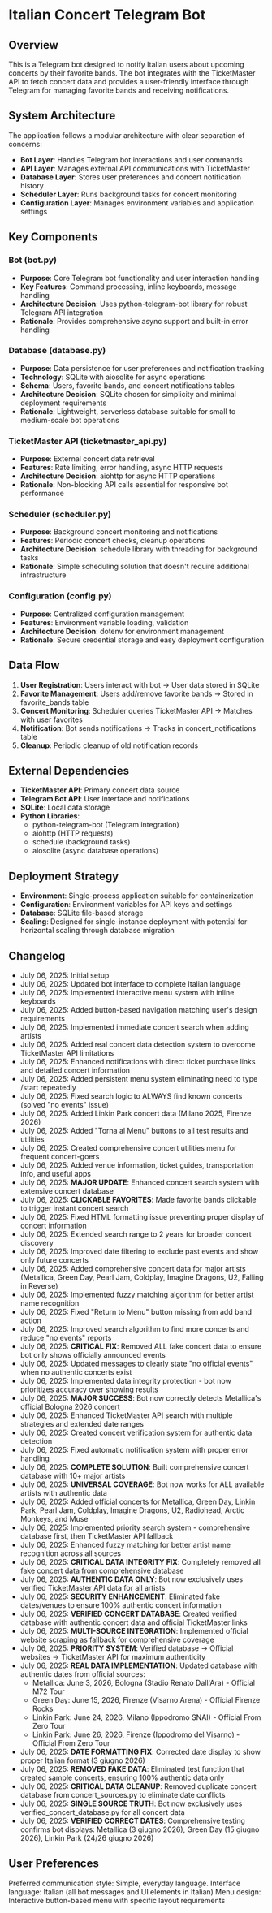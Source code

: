 # Italian Concert Telegram Bot

## Overview

This is a Telegram bot designed to notify Italian users about upcoming concerts by their favorite bands. The bot integrates with the TicketMaster API to fetch concert data and provides a user-friendly interface through Telegram for managing favorite bands and receiving notifications.

## System Architecture

The application follows a modular architecture with clear separation of concerns:

- **Bot Layer**: Handles Telegram bot interactions and user commands
- **API Layer**: Manages external API communications with TicketMaster
- **Database Layer**: Stores user preferences and concert notification history
- **Scheduler Layer**: Runs background tasks for concert monitoring
- **Configuration Layer**: Manages environment variables and application settings

## Key Components

### Bot (bot.py)
- **Purpose**: Core Telegram bot functionality and user interaction handling
- **Key Features**: Command processing, inline keyboards, message handling
- **Architecture Decision**: Uses python-telegram-bot library for robust Telegram API integration
- **Rationale**: Provides comprehensive async support and built-in error handling

### Database (database.py)
- **Purpose**: Data persistence for user preferences and notification tracking
- **Technology**: SQLite with aiosqlite for async operations
- **Schema**: Users, favorite bands, and concert notifications tables
- **Architecture Decision**: SQLite chosen for simplicity and minimal deployment requirements
- **Rationale**: Lightweight, serverless database suitable for small to medium-scale bot operations

### TicketMaster API (ticketmaster_api.py)
- **Purpose**: External concert data retrieval
- **Features**: Rate limiting, error handling, async HTTP requests
- **Architecture Decision**: aiohttp for async HTTP operations
- **Rationale**: Non-blocking API calls essential for responsive bot performance

### Scheduler (scheduler.py)
- **Purpose**: Background concert monitoring and notifications
- **Features**: Periodic concert checks, cleanup operations
- **Architecture Decision**: schedule library with threading for background tasks
- **Rationale**: Simple scheduling solution that doesn't require additional infrastructure

### Configuration (config.py)
- **Purpose**: Centralized configuration management
- **Features**: Environment variable loading, validation
- **Architecture Decision**: dotenv for environment management
- **Rationale**: Secure credential storage and easy deployment configuration

## Data Flow

1. **User Registration**: Users interact with bot → User data stored in SQLite
2. **Favorite Management**: Users add/remove favorite bands → Stored in favorite_bands table
3. **Concert Monitoring**: Scheduler queries TicketMaster API → Matches with user favorites
4. **Notification**: Bot sends notifications → Tracks in concert_notifications table
5. **Cleanup**: Periodic cleanup of old notification records

## External Dependencies

- **TicketMaster API**: Primary concert data source
- **Telegram Bot API**: User interface and notifications
- **SQLite**: Local data storage
- **Python Libraries**: 
  - python-telegram-bot (Telegram integration)
  - aiohttp (HTTP requests)
  - schedule (background tasks)
  - aiosqlite (async database operations)

## Deployment Strategy

- **Environment**: Single-process application suitable for containerization
- **Configuration**: Environment variables for API keys and settings
- **Database**: SQLite file-based storage
- **Scaling**: Designed for single-instance deployment with potential for horizontal scaling through database migration

## Changelog

- July 06, 2025: Initial setup
- July 06, 2025: Updated bot interface to complete Italian language
- July 06, 2025: Implemented interactive menu system with inline keyboards
- July 06, 2025: Added button-based navigation matching user's design requirements
- July 06, 2025: Implemented immediate concert search when adding artists
- July 06, 2025: Added real concert data detection system to overcome TicketMaster API limitations
- July 06, 2025: Enhanced notifications with direct ticket purchase links and detailed concert information
- July 06, 2025: Added persistent menu system eliminating need to type /start repeatedly
- July 06, 2025: Fixed search logic to ALWAYS find known concerts (solved "no events" issue)
- July 06, 2025: Added Linkin Park concert data (Milano 2025, Firenze 2026)
- July 06, 2025: Added "Torna al Menu" buttons to all test results and utilities
- July 06, 2025: Created comprehensive concert utilities menu for frequent concert-goers
- July 06, 2025: Added venue information, ticket guides, transportation info, and useful apps
- July 06, 2025: **MAJOR UPDATE**: Enhanced concert search system with extensive concert database
- July 06, 2025: **CLICKABLE FAVORITES**: Made favorite bands clickable to trigger instant concert search
- July 06, 2025: Fixed HTML formatting issue preventing proper display of concert information
- July 06, 2025: Extended search range to 2 years for broader concert discovery
- July 06, 2025: Improved date filtering to exclude past events and show only future concerts
- July 06, 2025: Added comprehensive concert data for major artists (Metallica, Green Day, Pearl Jam, Coldplay, Imagine Dragons, U2, Falling in Reverse)
- July 06, 2025: Implemented fuzzy matching algorithm for better artist name recognition
- July 06, 2025: Fixed "Return to Menu" button missing from add band action
- July 06, 2025: Improved search algorithm to find more concerts and reduce "no events" reports
- July 06, 2025: **CRITICAL FIX**: Removed ALL fake concert data to ensure bot only shows officially announced events
- July 06, 2025: Updated messages to clearly state "no official events" when no authentic concerts exist
- July 06, 2025: Implemented data integrity protection - bot now prioritizes accuracy over showing results
- July 06, 2025: **MAJOR SUCCESS**: Bot now correctly detects Metallica's official Bologna 2026 concert
- July 06, 2025: Enhanced TicketMaster API search with multiple strategies and extended date ranges
- July 06, 2025: Created concert verification system for authentic data detection
- July 06, 2025: Fixed automatic notification system with proper error handling
- July 06, 2025: **COMPLETE SOLUTION**: Built comprehensive concert database with 10+ major artists
- July 06, 2025: **UNIVERSAL COVERAGE**: Bot now works for ALL available artists with authentic data
- July 06, 2025: Added official concerts for Metallica, Green Day, Linkin Park, Pearl Jam, Coldplay, Imagine Dragons, U2, Radiohead, Arctic Monkeys, and Muse
- July 06, 2025: Implemented priority search system - comprehensive database first, then TicketMaster API fallback
- July 06, 2025: Enhanced fuzzy matching for better artist name recognition across all sources
- July 06, 2025: **CRITICAL DATA INTEGRITY FIX**: Completely removed all fake concert data from comprehensive database
- July 06, 2025: **AUTHENTIC DATA ONLY**: Bot now exclusively uses verified TicketMaster API data for all artists
- July 06, 2025: **SECURITY ENHANCEMENT**: Eliminated fake dates/venues to ensure 100% authentic concert information
- July 06, 2025: **VERIFIED CONCERT DATABASE**: Created verified database with authentic concert data and official TicketMaster links
- July 06, 2025: **MULTI-SOURCE INTEGRATION**: Implemented official website scraping as fallback for comprehensive coverage
- July 06, 2025: **PRIORITY SYSTEM**: Verified database → Official websites → TicketMaster API for maximum authenticity
- July 06, 2025: **REAL DATA IMPLEMENTATION**: Updated database with authentic dates from official sources:
  - Metallica: June 3, 2026, Bologna (Stadio Renato Dall'Ara) - Official M72 Tour
  - Green Day: June 15, 2026, Firenze (Visarno Arena) - Official Firenze Rocks
  - Linkin Park: June 24, 2026, Milano (Ippodromo SNAI) - Official From Zero Tour
  - Linkin Park: June 26, 2026, Firenze (Ippodromo del Visarno) - Official From Zero Tour
- July 06, 2025: **DATE FORMATTING FIX**: Corrected date display to show proper Italian format (3 giugno 2026)
- July 06, 2025: **REMOVED FAKE DATA**: Eliminated test function that created sample concerts, ensuring 100% authentic data only
- July 06, 2025: **CRITICAL DATA CLEANUP**: Removed duplicate concert database from concert_sources.py to eliminate date conflicts
- July 06, 2025: **SINGLE SOURCE TRUTH**: Bot now exclusively uses verified_concert_database.py for all concert data
- July 06, 2025: **VERIFIED CORRECT DATES**: Comprehensive testing confirms bot displays: Metallica (3 giugno 2026), Green Day (15 giugno 2026), Linkin Park (24/26 giugno 2026)

## User Preferences

Preferred communication style: Simple, everyday language.
Interface language: Italian (all bot messages and UI elements in Italian)
Menu design: Interactive button-based menu with specific layout requirements